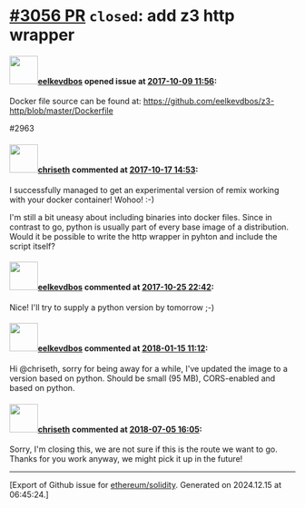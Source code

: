 # [\#3056 PR](https://github.com/ethereum/solidity/pull/3056) `closed`: add z3 http wrapper

#### <img src="https://avatars.githubusercontent.com/u/1001306?v=4" width="50">[eelkevdbos](https://github.com/eelkevdbos) opened issue at [2017-10-09 11:56](https://github.com/ethereum/solidity/pull/3056):

Docker file source can be found at: https://github.com/eelkevdbos/z3-http/blob/master/Dockerfile

#2963 

#### <img src="https://avatars.githubusercontent.com/u/9073706?v=4" width="50">[chriseth](https://github.com/chriseth) commented at [2017-10-17 14:53](https://github.com/ethereum/solidity/pull/3056#issuecomment-337258231):

I successfully managed to get an experimental version of remix working with your docker container! Wohoo! :-)

I'm still a bit uneasy about including binaries into docker files. Since in contrast to go, python is usually part of every base image of a distribution. Would it be possible to write the http wrapper in pyhton and include the script itself?

#### <img src="https://avatars.githubusercontent.com/u/1001306?v=4" width="50">[eelkevdbos](https://github.com/eelkevdbos) commented at [2017-10-25 22:42](https://github.com/ethereum/solidity/pull/3056#issuecomment-339496246):

Nice! I'll try to supply a python version by tomorrow ;-)

#### <img src="https://avatars.githubusercontent.com/u/1001306?v=4" width="50">[eelkevdbos](https://github.com/eelkevdbos) commented at [2018-01-15 11:12](https://github.com/ethereum/solidity/pull/3056#issuecomment-357653174):

Hi @chriseth, sorry for being away for a while, I've updated the image to a version based on python. Should be small (95 MB), CORS-enabled and based on python.

#### <img src="https://avatars.githubusercontent.com/u/9073706?v=4" width="50">[chriseth](https://github.com/chriseth) commented at [2018-07-05 16:05](https://github.com/ethereum/solidity/pull/3056#issuecomment-402772849):

Sorry, I'm closing this, we are not sure if this is the route we want to go. Thanks for you work anyway, we might pick it up in the future!


-------------------------------------------------------------------------------



[Export of Github issue for [ethereum/solidity](https://github.com/ethereum/solidity). Generated on 2024.12.15 at 06:45:24.]
